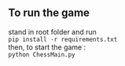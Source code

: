 ## To run the game
stand in root folder and run</br> `pip install -r requirements.txt`</br>
then, to start the game : </br>`python ChessMain.py`
